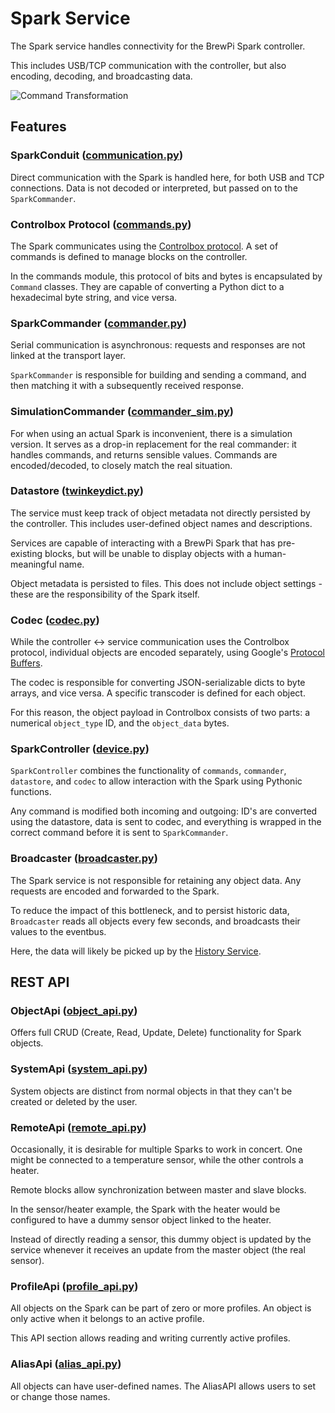 # Spark Service

The Spark service handles connectivity for the BrewPi Spark controller.

This includes USB/TCP communication with the controller, but also encoding, decoding, and broadcasting data.

![Command Transformation](http://www.plantuml.com/plantuml/png/dLPDZ-Cs3BtdLn2vJ59aaalHmw0eTfC9q2tQpc2JOe-58jDZxSYIAyepOnJzxwKasx7piOjTdsnza7oFZwJVaHVErwM6ZIrBOJBOEs4ejwuKNbapcLIyhy8hJ4MbbbKpXNydmC_iXpdStlu2quyeKRqW_BhVFuB3VseaFur7ulQZS8GWt5DTel44kRFbw2pCQgU1VQ-iWuFDclbqShp-XwZ07ZwZz2jgo6EvgfpDbKROVFph7lBQo1YTjx3ZM9z19Y2KGZ3M8pZrLFZu6PxjcoWhZNVm-B3Rmuh2hLLoGJ4cvP10iFtj-_tsxuVrRzlDlZExwCq4iWHamWiWRns2T2WyndtalU1vae0CECpmHKaSqDW3tLZpWiu3eGj7uCDzm2IjySvgZOuNflsD2x32i-llCW0EYRnJveaMCLWf31mup4AO9ypWq80l46hsjnmPsGnT9ZkA4vUCXAyCFRfIcQEHOvHdfXWJ1UIA8BC6mutCSb1ihStha4DjxNDTBISZA-yDu9l4ohTsd534lbNED8m9ugzQPm5bRckJ7OCv9gHR6UH4sWmbfmHcQCBxV9YRFZ_Rk0S7RULp37awEdCb8qSMV52BOhWs7rG3f_ZHMMyFTNwRl0TIFTBopCpEbfYuyas5lLJPRENmbgj28b5WbglabCAUnYZzGEA3mKzyUrtJtTd9BYBET8Y8G76aDoBBk33e1dA5JF8iXZa7GN0GX3_zsAdjFFArmzUrjc_mAYBc0akcWYej6eRB57H23COA3fBzgbBewnRtXOeduMTEJUjUdejDcSJE2JbXFP4zcuzjzphf5lwxefZO35ZkuqBknRAk5LFKzjHl4GeZhbaZGUL85N-hWmvgTYqy7p2aaalzUYIbLZbdXlzadtSWfBGkYmPYtIHVYu6aGMXkObaJ_Dz4OpTN-3c7l0jxBU85yFYG1RmgNp2GIZVJ2pVIPFXMalOCdfgoHDQ6P8tOghAa-3ZNrGdloskbs4wXY32GSQ4oBx2uFl94NcaTM18TJrqpAz3XTsggwqAfwYvteNlytYwqkyRPLnhRby8V3QxHt8Zpk9z6NnrSltFV9wWhvdCu_mhXavAGJkOCRvzaw5E1NFW-54PAAW-lnUajpbWGlkBI3PqdICdMJaOYk1fyCKxTXpXY1X6rCpHEbmN45aFjuC_IW2JnadhQSQfT64C37jj_A5yxS_8BDU4Jx_WA_vxz3m00 "Command Transformation")

## Features

### SparkConduit ([communication.py](./brewblox_devcon_spark/communication.py))

Direct communication with the Spark is handled here, for both USB and TCP connections. Data is not decoded or interpreted, but passed on to the `SparkCommander`.

### Controlbox Protocol ([commands.py](./brewblox_devcon_spark/commands.py))

The Spark communicates using the [Controlbox protocol](https://brewblox.netlify.com/dev/reference/spark_commands.html). A set of commands is defined to manage blocks on the controller.

In the commands module, this protocol of bits and bytes is encapsulated by `Command` classes. They are capable of converting a Python dict to a hexadecimal byte string, and vice versa.

### SparkCommander ([commander.py](./brewblox_devcon_spark/commander.py))

Serial communication is asynchronous: requests and responses are not linked at the transport layer.

`SparkCommander` is responsible for building and sending a command, and then matching it with a subsequently received response.

### SimulationCommander ([commander_sim.py](./brewblox_devcon_spark/commander_sim.py))

For when using an actual Spark is inconvenient, there is a simulation version. It serves as a drop-in replacement for the real commander: it handles commands, and returns sensible values.
Commands are encoded/decoded, to closely match the real situation.

### Datastore ([twinkeydict.py](./brewblox_devcon_spark/twinkeydict.py))

The service must keep track of object metadata not directly persisted by the controller. This includes user-defined object names and descriptions.

Services are capable of interacting with a BrewPi Spark that has pre-existing blocks, but will be unable to display objects with a human-meaningful name.

Object metadata is persisted to files. This does not include object settings - these are the responsibility of the Spark itself.

### Codec ([codec.py](./brewblox_devcon_spark/codec/codec.py))

While the controller <-> service communication uses the Controlbox protocol, individual objects are encoded separately, using Google's [Protocol Buffers](https://developers.google.com/protocol-buffers/).

The codec is responsible for converting JSON-serializable dicts to byte arrays, and vice versa. A specific transcoder is defined for each object.

For this reason, the object payload in Controlbox consists of two parts: a numerical `object_type` ID, and the `object_data` bytes.

### SparkController ([device.py](./brewblox_devcon_spark/device.py))

`SparkController` combines the functionality of `commands`, `commander`, `datastore`, and `codec` to allow interaction with the Spark using Pythonic functions.

Any command is modified both incoming and outgoing: ID's are converted using the datastore, data is sent to codec, and everything is wrapped in the correct command before it is sent to `SparkCommander`.

### Broadcaster ([broadcaster.py](./brewblox_devcon_spark/broadcaster.py))

The Spark service is not responsible for retaining any object data. Any requests are encoded and forwarded to the Spark.

To reduce the impact of this bottleneck, and to persist historic data, `Broadcaster` reads all objects every few seconds, and broadcasts their values to the eventbus.

Here, the data will likely be picked up by the [History Service](https://github.com/BrewBlox/brewblox-history).

## REST API

### ObjectApi ([object_api.py](./brewblox_devcon_spark/api/object_api.py))

Offers full CRUD (Create, Read, Update, Delete) functionality for Spark objects.

### SystemApi ([system_api.py](./brewblox_devcon_spark/api/system_api.py))

System objects are distinct from normal objects in that they can't be created or deleted by the user.

### RemoteApi ([remote_api.py](./brewblox_devcon_spark/api/remote_api.py))

Occasionally, it is desirable for multiple Sparks to work in concert. One might be connected to a temperature sensor, while the other controls a heater.

Remote blocks allow synchronization between master and slave blocks.

In the sensor/heater example, the Spark with the heater would be configured to have a dummy sensor object linked to the heater.

Instead of directly reading a sensor, this dummy object is updated by the service whenever it receives an update from the master object (the real sensor).

### ProfileApi ([profile_api.py](./brewblox_devcon_spark/api/profile_api.py))

All objects on the Spark can be part of zero or more profiles.
An object is only active when it belongs to an active profile.

This API section allows reading and writing currently active profiles.

### AliasApi ([alias_api.py](./brewblox_devcon_spark/api/alias_api.py))

All objects can have user-defined names. The AliasAPI allows users to set or change those names.
